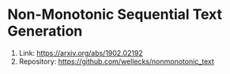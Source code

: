 # Non-Monotonic Sequential Text Generation

1. Link: https://arxiv.org/abs/1902.02192
2. Repository:  https://github.com/wellecks/nonmonotonic_text  
